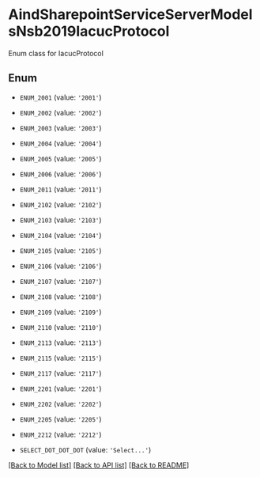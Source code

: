 # AindSharepointServiceServerModelsNsb2019IacucProtocol

Enum class for IacucProtocol

## Enum

* `ENUM_2001` (value: `'2001'`)

* `ENUM_2002` (value: `'2002'`)

* `ENUM_2003` (value: `'2003'`)

* `ENUM_2004` (value: `'2004'`)

* `ENUM_2005` (value: `'2005'`)

* `ENUM_2006` (value: `'2006'`)

* `ENUM_2011` (value: `'2011'`)

* `ENUM_2102` (value: `'2102'`)

* `ENUM_2103` (value: `'2103'`)

* `ENUM_2104` (value: `'2104'`)

* `ENUM_2105` (value: `'2105'`)

* `ENUM_2106` (value: `'2106'`)

* `ENUM_2107` (value: `'2107'`)

* `ENUM_2108` (value: `'2108'`)

* `ENUM_2109` (value: `'2109'`)

* `ENUM_2110` (value: `'2110'`)

* `ENUM_2113` (value: `'2113'`)

* `ENUM_2115` (value: `'2115'`)

* `ENUM_2117` (value: `'2117'`)

* `ENUM_2201` (value: `'2201'`)

* `ENUM_2202` (value: `'2202'`)

* `ENUM_2205` (value: `'2205'`)

* `ENUM_2212` (value: `'2212'`)

* `SELECT_DOT_DOT_DOT` (value: `'Select...'`)

[[Back to Model list]](../README.md#documentation-for-models) [[Back to API list]](../README.md#documentation-for-api-endpoints) [[Back to README]](../README.md)


